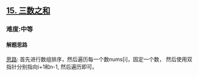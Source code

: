 <h2><a href="https://leetcode.cn/problems/3sum/">15. 三数之和</a></h2>
<h3>难度:中等</h3>
<h4>解题思路</h4>
<p><a href="https://leetcode.cn/problems/3sum/solution/python3javacgotypescript-yi-ti-yi-jie-pa-7z00/">思路</a>: 首先进行数组排序，然后遍历每一个数nums[i]，固定一个数，
然后使用双指针分别指向i+1和n-1, 然后遍历即可。</p>
